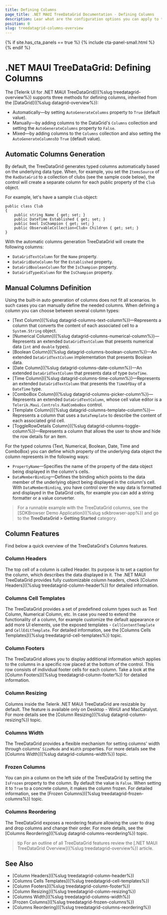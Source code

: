 ```yaml
---
title: Defining Columns
page_title: .NET MAUI TreeDataGrid Documentation - Defining Columns
description: Lear what are the configuration options you can apply to the columns in the TreeDataGrid for .NET MAUI.
position: 0
slug: treedatagrid-columns-overview
---
```


{% if site.has_cta_panels == true %}
{% include cta-panel-small.html %}
{% endif %}

# .NET MAUI TreeDataGrid: Defining Columns

The [Telerik UI for .NET MAUI TreeDataGrid]({%slug treedatagrid-overview%}) supports three methods for defining columns, inherited from the [DataGrid]({%slug datagrid-overview%}):

* Automatically&mdash;by setting `AutoGenerateColumns` property to `True` (default value).
* Manually&mdash;by adding columns to the DataGrid's `Columns` collection and setting the `AutoGenerateColumns` property to `False`.
* Mixed&mdash;by adding columns to the `Columns` collection and also setting the `AutoGenerateColumns`to `True` (default value).

## Automatic Columns Generation

By default, the TreeDataGrid generates typed columns automatically based on the underlying data type. When, for example, you set the `ItemsSource` of the `RadDataGrid` to a collection of clubs (see the sample code below), the control will create a separate column for each public property of the `Club` object.

For example, let's have a sample `Club` object:

```XAML
public class Club
{ 
    public string Name { get; set; }
    public DateTime Established { get; set; }
    public bool IsChampion { get; set; }
    public ObservableCollection<Club> Children { get; set; }
}
```

With the automatic columns generation TreeDataGrid will create the following columns:

* `DataGridTextColumn` for the `Name` property.
* `DataGridDateColumn` for the `Established` property.
* `DataGridBooleanColumn` for the `IsChampion` property.
* `DataGridTypedColumn` for the `IsChampion` property.

## Manual Columns Definition

Using the built-in auto generation of columns does not fit all scenarios. In such cases you can manually define the needed columns. When defining a column you can choose between several column types:

* [Text Column]({%slug datagrid-columns-text-column%})&mdash;Represents a column that converts the content of each associated cell to a `System.String` object.
* [Numerical Column]({%slug datagrid-columns-numerical-column%})&mdash;Represents an extended `DataGridTextColumn` that presents numerical data (`int` and `double` types).
* [Boolean Column]({%slug datagrid-columns-boolean-column%})&mdash;An extended `DataGridTextColumn` implementation that presents Boolean data.
* [Date Column]({%slug datagrid-columns-date-column%})&mdash;An extended `DataGridTextColumn` that presents data of type `DateTime`.
* [Time Column]({%slug datagrid-columns-time-column%})&mdash;Represents an extended `DataGridTextColumn` that presents the `TimeOfDay` of a `DateTime` type.
* [ComboBox Column]({%slug datagrid-columns-picker-column%})&mdash;Represents an extended `DataGridTextColumn`, whose cell value editor is a `Telerik.Maui.Controls.RadComboBox` control.
* [Template Column]({%slug datagrid-columns-template-column%})&mdash;Represents a column that uses a `DataTemplate` to describe the content of each associated grid cell.
* [ToggleRowDetails Column]({%slug datagrid-columns-toggle-column%})&mdash;Represents a column that allows the user to show and hide the row details for an item.

For the typed columns (Text, Numerical, Boolean, Date, Time and ComboBox) you can define which property of the underlying data object the column represents in the following ways:

* `PropertyName`&mdash;Specifies the name of the property of the data object being displayed in the column's cells.
* `DataMemberBinding`&mdash;Defines the binding which points to the data member of the underlying object being displayed in the column's cell. With `DataMemberBinding`, you have control over the way data is formatted and displayed in the DataGrid cells, for example you can add a string formatter or a value converter.

> For a runnable example with the TreeDataGrid columns, see the [SDKBrowser Demo Application]({%slug sdkbrowser-app%}) and go to the **TreeDataGrid > Getting Started** category.

## Column Features

Find below a quick overview of the TreeDataGrid's Columns features.

### Column Headers

The top cell of a column is called Header. Its purpose is to set a caption for the column, which describes the data displayed in it. The .NET MAUI TreeDataGrid provides fully customizable column headers, check [Column Headers]({%slug treedatagrid-column-header%}) for detailed information.

### Columns Cell Templates

The TreeDataGrid provides a set of predefined column types such as Text Column, Numerical Column, etc. In case you need to extend the functionality of a column, for example customize the default appearance or add more UI elements, use the exposed templates - `CellContentTemplate` and `CellEditTemplate`. For detailed information, see the [Columns Cells Templates]({%slug treedatagrid-cell-templates%}) topic.

### Column Footers

The TreeDataGrid allows you to display additional information which applies to the columns in a specific row placed at the bottom of the control. This row consists of individual footer cells for each column. Take a look at the [Column Footers]({%slug treedatagrid-column-footer%}) for detailed information.

### Column Resizing

Columns inside the Telerik .NET MAUI TreeDataGrid are resizable by default. The feature is available only on Desktop - WinUI and MacCatalyst. For more details see the [Column Resizing]({%slug datagrid-column-resizing%}) topic.

### Columns Width

The TreeDataGrid provides a flexible mechanism for setting columns' width through columns' `SizeMode` and `Width` properties. For more details see the [Columns Width]({%slug datagrid-columns-width%}) topic.

### Frozen Columns

You can pin a column on the left side of the TreeDataGrid by setting the `IsFrozen` property to the column. By default the value is `False`. When setting it to `True` to a concrete column, it makes the column frozen. For detailed information, see the [Frozen Columns]({%slug treedatagrid-frozen-columns%}) topic.

### Columns Reordering

The TreeDataGrid exposes a reordering feature allowing the user to drag and drop columns and change their order. For more details, see the [Columns Reordering]({%slug datagrid-columns-reordering%}) topic.

>tip For an outline of all TreeDataGrid features review the [.NET MAUI TreeDataGrid Overview]({%slug treedatagrid-overview%}) article.

## See Also

- [Column Headers]({%slug treedatagrid-column-header%})
- [Columns Cells Templates]({%slug treedatagrid-cell-templates%})
- [Column Footers]({%slug treedatagrid-column-footer%})
- [Column Resizing]({%slug treedatagrid-column-resizing%})
- [Columns Width]({%slug treedatagrid-columns-width%})
- [Frozen Columns]({%slug treedatagrid-frozen-columns%})
- [Columns Reordering]({%slug treedatagrid-columns-reordering%})
